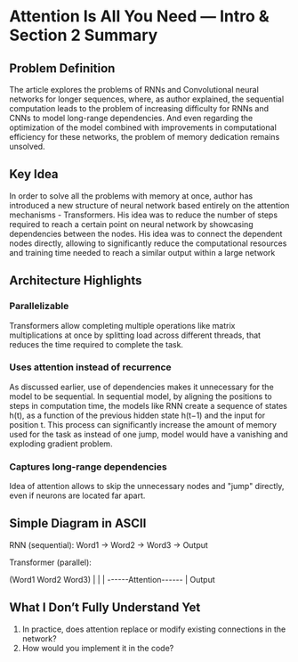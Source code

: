 # Attention Is All You Need — Intro & Section 2 Summary

## Problem Definition
The article explores the problems of RNNs and Convolutional neural networks for longer sequences, where, as author explained,
the sequential computation leads to the problem of increasing difficulty for RNNs and CNNs to model long-range dependencies. And even regarding
the optimization of the model combined with improvements in computational efficiency for these networks, the problem of memory dedication
remains unsolved.

## Key Idea
In order to solve all the problems with memory at once, author has introduced a new structure of neural network based entirely on the 
attention mechanisms - Transformers. His idea was to reduce the number of steps required to reach a certain point on neural network by showcasing dependencies
between the nodes. His idea was to connect the dependent nodes directly, allowing to significantly reduce the computational resources and training time needed to reach a similar output within a large network

## Architecture Highlights

### Parallelizable 
Transformers allow completing multiple operations like matrix multiplications at once by splitting load across different threads, that reduces the time required to complete the task.

### Uses attention instead of recurrence
As discussed earlier, use of dependencies makes it unnecessary for the model to be sequential. In sequential model, by aligning the positions to steps in computation time, the models like RNN create
a sequence of states h(t), as a function of the previous hidden state h(t−1) and the input for position t. This process can significantly increase the amount of memory used for the task as instead of one jump, model
would have a vanishing and exploding gradient problem.

### Captures long-range dependencies
Idea of attention allows to skip the unnecessary nodes and "jump" directly, even if neurons are located far apart. 

## Simple Diagram in ASCII

RNN (sequential):   Word1 -> Word2 -> Word3 -> Output


Transformer (parallel):

(Word1  Word2  Word3)
   |      |      |
 ------Attention------
          |
        Output

## What I Don’t Fully Understand Yet
1. In practice, does attention replace or modify existing connections in the network?
2. How would you implement it in the code?
